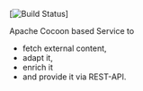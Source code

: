 [![Build Status](https://travis-ci.org/l-ray/mediator-ws.svg?branch=master)]

Apache Cocoon based Service to
 * fetch external content,
 * adapt it,
 * enrich it
 * and provide it via REST-API.